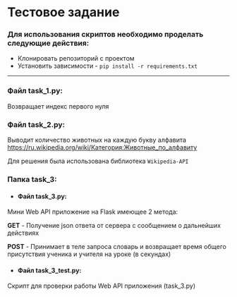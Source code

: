 # Тестовое задание

### Для использования скриптов необходимо проделать следующие действия:

* Клонировать репозиторий с проектом
* Установить зависимости - ```pip install -r requirements.txt ```
---

### Файл task_1.py:

Возвращает индекс первого нуля


### Файл task_2.py:

Выводит количество животных на каждую букву алфавита <https://ru.wikipedia.org/wiki/Категория:Животные_по_алфавиту>

Для решения была использована библиотека ```Wikipedia-API```

### Папка task_3:

* #### Файл task_3.py:

Мини Web API приложение на Flask имеющее 2 метода:

**GET** - Получение json ответа от сервера с сообщением о дальнейших действиях

**POST** - Принимает в теле запроса словарь и возвращает время общего присутствия ученика и учителя на уроке (в секундах)

* #### Файл task_3_test.py:

Скрипт для проверки работы Web API приложения (task_3.py)

